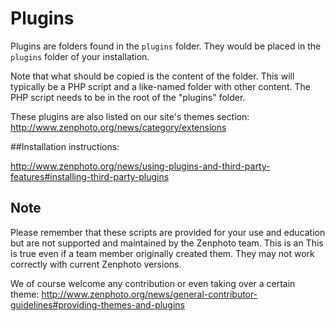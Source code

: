 Plugins
=======

Plugins are folders found in the `plugins` folder. They would be placed in the `plugins` folder of your installation. 

Note that what should be copied is the content of the folder. This will typically be a PHP script and a like-named folder with other content. The PHP script needs to be in the root of the "plugins" folder.

These plugins are also listed on our site's themes section:
http://www.zenphoto.org/news/category/extensions

##Installation instructions:

http://www.zenphoto.org/news/using-plugins-and-third-party-features#installing-third-party-plugins


Note
-----
Please remember that these scripts are provided for your use and education but are not supported and maintained by the Zenphoto team. This is an This is true even if a team member originally created them. They may not work correctly with current Zenphoto versions.

We of course welcome any contribution or even taking over a certain theme: http://www.zenphoto.org/news/general-contributor-guidelines#providing-themes-and-plugins

